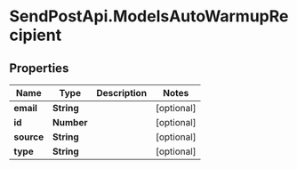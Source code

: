 # SendPostApi.ModelsAutoWarmupRecipient

## Properties

Name | Type | Description | Notes
------------ | ------------- | ------------- | -------------
**email** | **String** |  | [optional] 
**id** | **Number** |  | [optional] 
**source** | **String** |  | [optional] 
**type** | **String** |  | [optional] 


